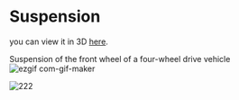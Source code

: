 # Suspension

you can view it in 3D [here](https://moezdurrani.github.io/3DModelsWebsite/).



Suspension of the front wheel of a four-wheel drive vehicle
![ezgif com-gif-maker](https://user-images.githubusercontent.com/103555283/199820441-097371ca-db9e-4062-88a9-b6b3b3e90f23.gif)

![222](https://user-images.githubusercontent.com/103555283/199858562-73deff18-3af8-4c63-bb0b-a090e5be18a5.png)
